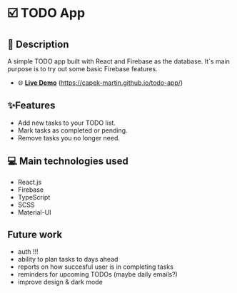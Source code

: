 # ☑️ TODO App

## 📝 Description
A simple TODO app built with React and Firebase as the database. It´s main purpose is to try out some basic Firebase features.

- 🌐 **[Live Demo](https://capek-martin.github.io/todo-app/)** (https://capek-martin.github.io/todo-app/)

## ✨Features

- Add new tasks to your TODO list.
- Mark tasks as completed or pending.
- Remove tasks you no longer need.

## 💻 Main technologies used
- React.js
- Firebase
- TypeScript
- SCSS
- Material-UI

## Future work
- auth !!!
- ability to plan tasks to days ahead
- reports on how succesful user is in completing tasks 
- reminders for upcoming TODOs (maybe daily emails?)
- improve design & dark mode

